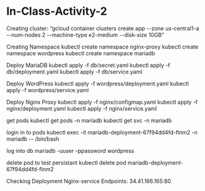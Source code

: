 # In-Class-Activity-2
Creating cluster: “gcloud container clusters create  app --zone us-central1-a --num-nodes 2 --machine-type e2-medium --disk-size 10GB”
 
Creating Namespace
    kubectl create namespace nginx-proxy
    kubectl create namespace wordpress
    kubectl create namespace mariadb
    
Deploy MariaDB
    kubectl apply -f db/secret.yaml
    kubectl apply -f db/deployment.yaml
    kubectl apply -f db/service.yaml
    
Deploy WordPress
    kubectl apply -f wordpress/deployment.yaml
    kubectl apply -f wordpress/service.yaml
    
Deploy Nginx Proxy
    kubectl apply -f nginx/configmap.yaml
    kubectl apply -f nginx/deployment.yaml
    kubectl apply -f nginx/service.yaml

get pods
        kubectl get pods -n mariadb
        kubectl get svc -n mariadb
 
login in to pods
       kubectl exec -it mariadb-deployment-67f94dd4fd-flnm2 -n mariadb -- /bin/bash

log into db
        mariadb -uuser -ppassword wordpress

delete pod to test persistant
        kubectl delete pod mariadb-deployment-67f94dd4fd-flnm2
 
Checking Deployment
    Nginx-service Endpoints: 34.41.166.165:80 
 
 
 
